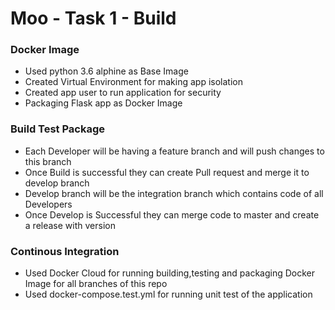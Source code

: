 # Moo - Task 1 - Build

### Docker Image
  - Used python 3.6 alphine as Base Image 
  - Created Virtual Environment for making app isolation
  - Created app user to run application for security
  - Packaging Flask app as Docker Image

### Build Test Package
  - Each Developer will be having a feature branch and will push changes to this branch
  - Once Build is successful they can create Pull request and merge it to develop branch
  - Develop branch will be the integration branch which contains code of all Developers
  - Once Develop is Successful they can merge code to master and create a release with version
   
### Continous Integration
  - Used Docker Cloud for running building,testing and packaging Docker Image for all branches of this repo
  - Used docker-compose.test.yml for running unit test of the application 
